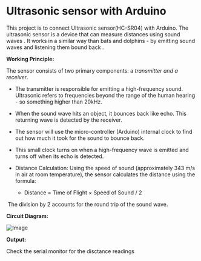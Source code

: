 # Ultrasonic sensor with Arduino

This project is to connect Ultrasonic sensor(HC-SR04) with Arduino. The ultrasonic sensor is a device that can measure distances using sound waves . It works in a similar way than bats and dolphins - by emitting sound waves and listening them bound back . 

**Working Principle:**

The sensor consists of two primary components: a *transmitter and a receiver*. 

- The transmitter is responsible for emitting a high-frequency sound. Ultrasonic refers to frequencies beyond the range of the human hearing - so something higher than 20kHz.

- When the sound wave hits an object, it bounces back like echo. This returning wave is detected by the receiver. 

- The sensor will use the micro-controller (Arduino) internal clock to find out how much it took for the sound to bounce back. 
- This small clock turns on when a high-frequency wave is emitted and turns off when its echo is detected. 
- Distance Calculation: Using the speed of sound (approximately 343 m/s in air at room temperature), the sensor calculates the distance using the formula:

  - Distance = Time of Flight × Speed of Sound / 2

​
The division by 2 accounts for the round trip of the sound wave.

**Circuit Diagram:**

![Image](https://github.com/user-attachments/assets/a9094866-fce1-44c4-b14f-1753121501be)

**Output:**

Check the serial monitor for the disctance readings

